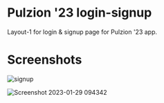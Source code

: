 # Pulzion '23 login-signup
Layout-1 for login & signup page for Pulzion '23 app.

# Screenshots
![signup](https://user-images.githubusercontent.com/93861256/211055739-c33652e0-25d8-4f6d-a8a9-8d3428a118dd.png)

![Screenshot 2023-01-29 094342](https://user-images.githubusercontent.com/93861256/215304576-0cd89912-9dc4-4b34-afc7-9dfee688d66d.PNG)
